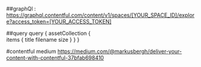 ##graphQl : 
https://graphql.contentful.com/content/v1/spaces/[YOUR_SPACE_ID]/explore?access_token=[YOUR_ACCESS_TOKEN]

##query
query {
  assetCollection {   
    items {
      title
      filename
      size
    }
  }
}


#contentful medium
https://medium.com/@markusbergh/deliver-your-content-with-contentful-37bfab698410
